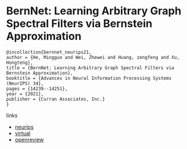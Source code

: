 # BernNet: Learning Arbitrary Graph Spectral Filters via Bernstein Approximation

```
@incollection{bernnet_neurips21,
author = {He, Mingguo and Wei, Zhewei and Huang, zengfeng and Xu, Hongteng},
title = {BernNet: Learning Arbitrary Graph Spectral Filters via Bernstein Approximation},
booktitle = {Advances in Neural Information Processing Systems (NeurIPS) 34},
pages = {14239--14251},
year = {2021},
publisher = {Curran Associates, Inc.}
}
```

links
- [neurips](https://papers.nips.cc//paper/2021/hash/76f1cfd7754a6e4fc3281bcccb3d0902-Abstract.html)
- [virtual](https://neurips.cc/virtual/2021/poster/27607)
- [openreview](https://openreview.net/forum?id=WigDnV-_Gq)
